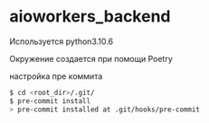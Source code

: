 # aioworkers_backend

Используется python3.10.6

Окружение создается при помощи Poetry

настройка пре коммита
```bash
$ cd <root_dir>/.git/
$ pre-commit install
> pre-commit installed at .git/hooks/pre-commit
```
